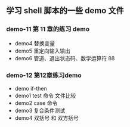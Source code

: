 ## 学习 shell 脚本的一些 demo 文件

### demo-11 第 11 章的练习 demo

- demo4 替换变量
- demo5 重定向输入输出
- demo6 管道、退出状态码、数学运算符
ßß
### demo-12 第12章练习demo
- demo if-then
- demo1 test 命令 文件比较
- demo2 case 命令
- demo3 复合条件测试
- demo4 双括号 和 双方括号